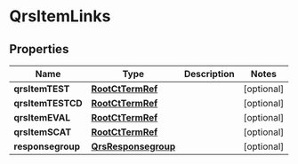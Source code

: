 

# QrsItemLinks

## Properties

Name | Type | Description | Notes
------------ | ------------- | ------------- | -------------
**qrsItemTEST** | [**RootCtTermRef**](RootCtTermRef.md) |  |  [optional]
**qrsItemTESTCD** | [**RootCtTermRef**](RootCtTermRef.md) |  |  [optional]
**qrsItemEVAL** | [**RootCtTermRef**](RootCtTermRef.md) |  |  [optional]
**qrsItemSCAT** | [**RootCtTermRef**](RootCtTermRef.md) |  |  [optional]
**responsegroup** | [**QrsResponsegroup**](QrsResponsegroup.md) |  |  [optional]




